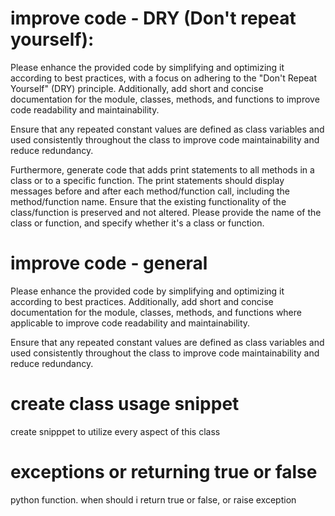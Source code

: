 # improve code - DRY (Don't repeat yourself):
Please enhance the provided code by simplifying and optimizing it according to best practices, with a focus on adhering to the "Don't Repeat Yourself" (DRY) principle. Additionally, add short and concise documentation for the module, classes, methods, and functions to improve code readability and maintainability.

Ensure that any repeated constant values are defined as class variables and used consistently throughout the class to improve code maintainability and reduce redundancy.

Furthermore, generate code that adds print statements to all methods in a class or to a specific function. The print statements should display messages before and after each method/function call, including the method/function name. Ensure that the existing functionality of the class/function is preserved and not altered. Please provide the name of the class or function, and specify whether it's a class or function.


# improve code - general
Please enhance the provided code by simplifying and optimizing it according to best practices. Additionally, add short and concise documentation for the module, classes, methods, and functions where applicable to improve code readability and maintainability.

Ensure that any repeated constant values are defined as class variables and used consistently throughout the class to improve code maintainability and reduce redundancy.

# create class usage snippet
create snipppet to utilize every aspect of this class

# exceptions or returning true or false
python function. when should i return true or false, or raise exception